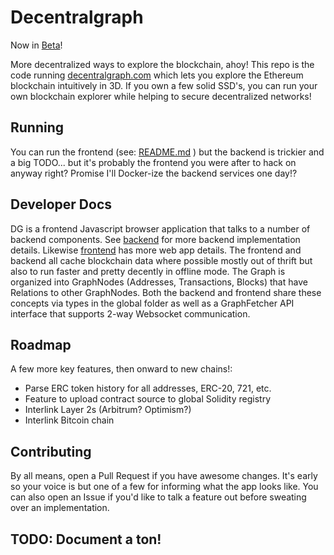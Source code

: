 # Decentralgraph

Now in [Beta](https://decentralgraph.com)!

More decentralized ways to explore the blockchain, ahoy!  This repo is the code running [decentralgraph.com](https://decentralgraph.com) which lets you explore the Ethereum blockchain intuitively in 3D.  If you own a few solid SSD's, you can run your own blockchain explorer while helping to secure decentralized networks!

## Running

You can run the frontend (see: [README.md](frontend/README.md) ) but the backend is trickier and a big TODO... but it's probably the frontend you were after to hack on anyway right?  Promise I'll Docker-ize the backend services one day!?

## Developer Docs

DG is a frontend Javascript browser application that talks to a number of backend components.  See [backend](backend/README.md) for more backend implementation details.  Likewise [frontend](frontend/README.md) has more web app details.  The frontend and backend all cache blockchain data where possible mostly out of thrift but also to run faster and pretty decently in offline mode.  The Graph is organized into GraphNodes (Addresses, Transactions, Blocks) that have Relations to other GraphNodes.  Both the backend and frontend share these concepts via types in the global folder as well as a GraphFetcher API interface that supports 2-way Websocket communication.

## Roadmap

A few more key features, then onward to new chains!:

- Parse ERC token history for all addresses, ERC-20, 721, etc.
- Feature to upload contract source to global Solidity registry
- Interlink Layer 2s (Arbitrum? Optimism?)
- Interlink Bitcoin chain

## Contributing

By all means, open a Pull Request if you have awesome changes.  It's early so your voice is but one of a few for informing what the app looks like.  You can also open an Issue if you'd like to talk a feature out before sweating over an implementation.

## TODO: Document a ton!
